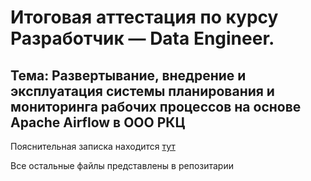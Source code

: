 # Итоговая аттестация по курсу Разработчик — Data Engineer.

## Тема: Развертывание, внедрение и эксплуатация системы планирования и мониторинга рабочих процессов на основе Apache Airflow в ООО РКЦ

Пояснительная записка находится 
[тут](https://docs.google.com/document/d/114M-btFI-k5XL4FxguQojFbvx9_yfH-I/edit?usp=sharing&ouid=100242151006665335344&rtpof=true&sd=true)

Все остальные файлы представлены в репозитарии

